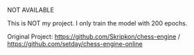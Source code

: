 NOT AVAILABLE

This is NOT my project. I only train the model with 200 epochs.

Original Project: https://github.com/Skripkon/chess-engine / https://github.com/setday/chess-engine-online
